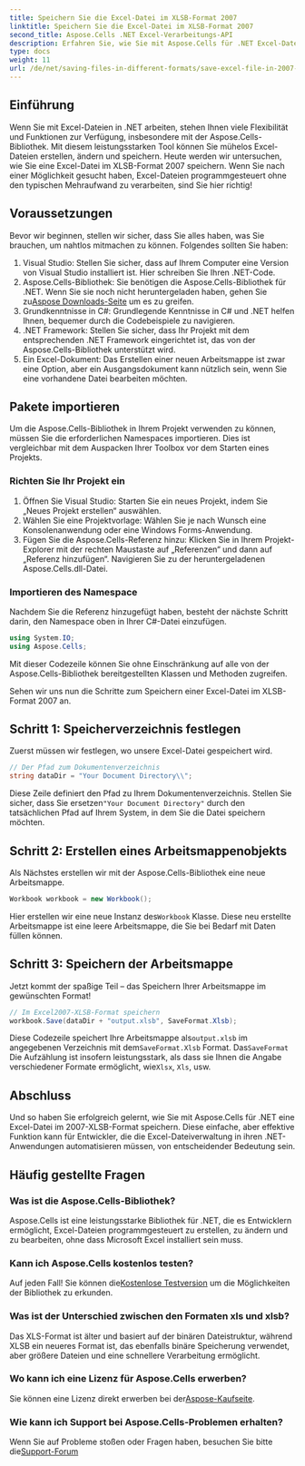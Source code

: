 ```yaml
---
title: Speichern Sie die Excel-Datei im XLSB-Format 2007
linktitle: Speichern Sie die Excel-Datei im XLSB-Format 2007
second_title: Aspose.Cells .NET Excel-Verarbeitungs-API
description: Erfahren Sie, wie Sie mit Aspose.Cells für .NET Excel-Dateien im XLSB-Format speichern! Es erwartet Sie eine Schritt-für-Schritt-Anleitung mit praktischen Beispielen.
type: docs
weight: 11
url: /de/net/saving-files-in-different-formats/save-excel-file-in-2007-xlsb-format/
---
```

## Einführung
Wenn Sie mit Excel-Dateien in .NET arbeiten, stehen Ihnen viele Flexibilität und Funktionen zur Verfügung, insbesondere mit der Aspose.Cells-Bibliothek. Mit diesem leistungsstarken Tool können Sie mühelos Excel-Dateien erstellen, ändern und speichern. Heute werden wir untersuchen, wie Sie eine Excel-Datei im XLSB-Format 2007 speichern. Wenn Sie nach einer Möglichkeit gesucht haben, Excel-Dateien programmgesteuert ohne den typischen Mehraufwand zu verarbeiten, sind Sie hier richtig! 
## Voraussetzungen
Bevor wir beginnen, stellen wir sicher, dass Sie alles haben, was Sie brauchen, um nahtlos mitmachen zu können. Folgendes sollten Sie haben:
1. Visual Studio: Stellen Sie sicher, dass auf Ihrem Computer eine Version von Visual Studio installiert ist. Hier schreiben Sie Ihren .NET-Code. 
2. Aspose.Cells-Bibliothek: Sie benötigen die Aspose.Cells-Bibliothek für .NET. Wenn Sie sie noch nicht heruntergeladen haben, gehen Sie zu[Aspose Downloads-Seite](https://releases.aspose.com/cells/net/) um es zu greifen. 
3. Grundkenntnisse in C#: Grundlegende Kenntnisse in C# und .NET helfen Ihnen, bequemer durch die Codebeispiele zu navigieren.
4. .NET Framework: Stellen Sie sicher, dass Ihr Projekt mit dem entsprechenden .NET Framework eingerichtet ist, das von der Aspose.Cells-Bibliothek unterstützt wird.
5. Ein Excel-Dokument: Das Erstellen einer neuen Arbeitsmappe ist zwar eine Option, aber ein Ausgangsdokument kann nützlich sein, wenn Sie eine vorhandene Datei bearbeiten möchten.
## Pakete importieren
Um die Aspose.Cells-Bibliothek in Ihrem Projekt verwenden zu können, müssen Sie die erforderlichen Namespaces importieren. Dies ist vergleichbar mit dem Auspacken Ihrer Toolbox vor dem Starten eines Projekts.
### Richten Sie Ihr Projekt ein
1. Öffnen Sie Visual Studio: Starten Sie ein neues Projekt, indem Sie „Neues Projekt erstellen“ auswählen. 
2. Wählen Sie eine Projektvorlage: Wählen Sie je nach Wunsch eine Konsolenanwendung oder eine Windows Forms-Anwendung.
3. Fügen Sie die Aspose.Cells-Referenz hinzu: Klicken Sie in Ihrem Projekt-Explorer mit der rechten Maustaste auf „Referenzen“ und dann auf „Referenz hinzufügen“. Navigieren Sie zu der heruntergeladenen Aspose.Cells.dll-Datei.
### Importieren des Namespace
Nachdem Sie die Referenz hinzugefügt haben, besteht der nächste Schritt darin, den Namespace oben in Ihrer C#-Datei einzufügen.
```csharp
using System.IO;
using Aspose.Cells;
```
Mit dieser Codezeile können Sie ohne Einschränkung auf alle von der Aspose.Cells-Bibliothek bereitgestellten Klassen und Methoden zugreifen.

Sehen wir uns nun die Schritte zum Speichern einer Excel-Datei im XLSB-Format 2007 an.
## Schritt 1: Speicherverzeichnis festlegen
Zuerst müssen wir festlegen, wo unsere Excel-Datei gespeichert wird.

```csharp
// Der Pfad zum Dokumentenverzeichnis
string dataDir = "Your Document Directory\\";
```
 Diese Zeile definiert den Pfad zu Ihrem Dokumentenverzeichnis. Stellen Sie sicher, dass Sie ersetzen`"Your Document Directory"` durch den tatsächlichen Pfad auf Ihrem System, in dem Sie die Datei speichern möchten.
## Schritt 2: Erstellen eines Arbeitsmappenobjekts
Als Nächstes erstellen wir mit der Aspose.Cells-Bibliothek eine neue Arbeitsmappe.

```csharp
Workbook workbook = new Workbook();
```
 Hier erstellen wir eine neue Instanz des`Workbook` Klasse. Diese neu erstellte Arbeitsmappe ist eine leere Arbeitsmappe, die Sie bei Bedarf mit Daten füllen können.
## Schritt 3: Speichern der Arbeitsmappe
Jetzt kommt der spaßige Teil – das Speichern Ihrer Arbeitsmappe im gewünschten Format!
```csharp
// Im Excel2007-XLSB-Format speichern
workbook.Save(dataDir + "output.xlsb", SaveFormat.Xlsb);
```
 Diese Codezeile speichert Ihre Arbeitsmappe als`output.xlsb` im angegebenen Verzeichnis mit dem`SaveFormat.Xlsb` Format. Das`SaveFormat` Die Aufzählung ist insofern leistungsstark, als dass sie Ihnen die Angabe verschiedener Formate ermöglicht, wie`Xlsx`, `Xls`, usw.
## Abschluss
Und so haben Sie erfolgreich gelernt, wie Sie mit Aspose.Cells für .NET eine Excel-Datei im 2007-XLSB-Format speichern. Diese einfache, aber effektive Funktion kann für Entwickler, die die Excel-Dateiverwaltung in ihren .NET-Anwendungen automatisieren müssen, von entscheidender Bedeutung sein.

## Häufig gestellte Fragen
### Was ist die Aspose.Cells-Bibliothek?
Aspose.Cells ist eine leistungsstarke Bibliothek für .NET, die es Entwicklern ermöglicht, Excel-Dateien programmgesteuert zu erstellen, zu ändern und zu bearbeiten, ohne dass Microsoft Excel installiert sein muss.
### Kann ich Aspose.Cells kostenlos testen?
 Auf jeden Fall! Sie können die[Kostenlose Testversion](https://releases.aspose.com/) um die Möglichkeiten der Bibliothek zu erkunden.
### Was ist der Unterschied zwischen den Formaten xls und xlsb?
Das XLS-Format ist älter und basiert auf der binären Dateistruktur, während XLSB ein neueres Format ist, das ebenfalls binäre Speicherung verwendet, aber größere Dateien und eine schnellere Verarbeitung ermöglicht.
### Wo kann ich eine Lizenz für Aspose.Cells erwerben?
 Sie können eine Lizenz direkt erwerben bei der[Aspose-Kaufseite](https://purchase.aspose.com/buy).
### Wie kann ich Support bei Aspose.Cells-Problemen erhalten?
 Wenn Sie auf Probleme stoßen oder Fragen haben, besuchen Sie bitte die[Support-Forum](https://forum.aspose.com/c/cells/9)